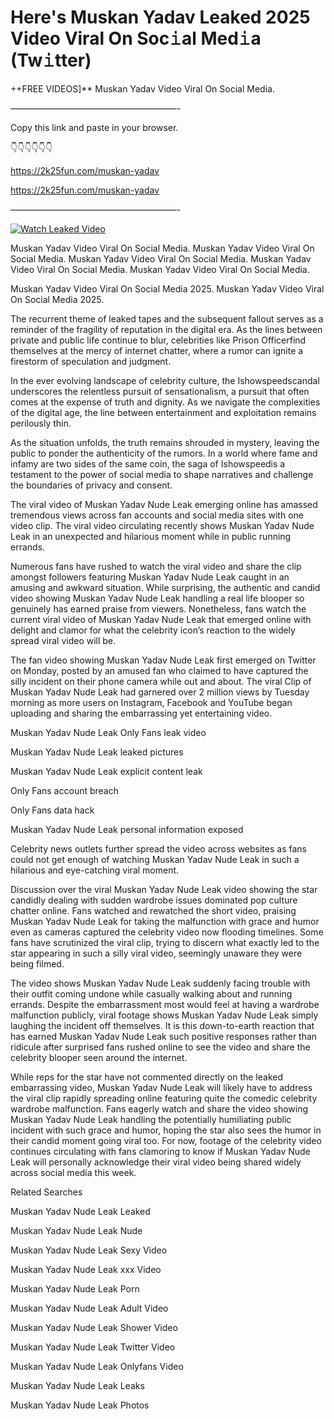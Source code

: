 # Here's Muskan Yadav Leaked 2025 Video Viral On Soc𝚒al Med𝚒a (Tw𝚒tter)

++FREE VIDEOS]** Muskan Yadav Video Viral On Social Media.

———————————————————-

Copy this link and paste in your browser.

👇👇👇👇👇👇

https://2k25fun.com/muskan-yadav

https://2k25fun.com/muskan-yadav

———————————————————-

[![Watch Leaked Video](https://miro.medium.com/v2/resize:fit:828/format:webp/1*cilzJN44JGOrTw9NJCrNHA.gif "Watch Leaked Video")](https://2k25fun.com/muskan-yadav)

Muskan Yadav Video Viral On Social Media. Muskan Yadav Video Viral On Social Media. Muskan Yadav Video Viral On Social Media. Muskan Yadav Video Viral On Social Media. Muskan Yadav Video Viral On Social Media.

Muskan Yadav Video Viral On Social Media 2025. Muskan Yadav Video Viral On Social Media 2025.

The recurrent theme of leaked tapes and the subsequent fallout serves as a reminder of the fragility of reputation in the digital era. As the lines between private and public life continue to blur, celebrities like Prison Officerfind themselves at the mercy of internet chatter, where a rumor can ignite a firestorm of speculation and judgment.

In the ever evolving landscape of celebrity culture, the Ishowspeedscandal underscores the relentless pursuit of sensationalism, a pursuit that often comes at the expense of truth and dignity. As we navigate the complexities of the digital age, the line between entertainment and exploitation remains perilously thin.

As the situation unfolds, the truth remains shrouded in mystery, leaving the public to ponder the authenticity of the rumors. In a world where fame and infamy are two sides of the same coin, the saga of Ishowspeedis a testament to the power of social media to shape narratives and challenge the boundaries of privacy and consent.

The viral video of Muskan Yadav Nude Leak emerging online has amassed tremendous views across fan accounts and social media sites with one video clip. The viral video circulating recently shows Muskan Yadav Nude Leak in an unexpected and hilarious moment while in public running errands.

Numerous fans have rushed to watch the viral video and share the clip amongst followers featuring Muskan Yadav Nude Leak caught in an amusing and awkward situation. While surprising, the authentic and candid video showing Muskan Yadav Nude Leak handling a real life blooper so genuinely has earned praise from viewers. Nonetheless, fans watch the current viral video of Muskan Yadav Nude Leak that emerged online with delight and clamor for what the celebrity icon’s reaction to the widely spread viral video will be.

The fan video showing Muskan Yadav Nude Leak first emerged on Twitter on Monday, posted by an amused fan who claimed to have captured the silly incident on their phone camera while out and about. The viral Clip of Muskan Yadav Nude Leak had garnered over 2 million views by Tuesday morning as more users on Instagram, Facebook and YouTube began uploading and sharing the embarrassing yet entertaining video.

Muskan Yadav Nude Leak Only Fans leak video

Muskan Yadav Nude Leak leaked pictures

Muskan Yadav Nude Leak explicit content leak

Only Fans account breach

Only Fans data hack

Muskan Yadav Nude Leak personal information exposed

Celebrity news outlets further spread the video across websites as fans could not get enough of watching Muskan Yadav Nude Leak in such a hilarious and eye-catching viral moment.

Discussion over the viral Muskan Yadav Nude Leak video showing the star candidly dealing with sudden wardrobe issues dominated pop culture chatter online. Fans watched and rewatched the short video, praising Muskan Yadav Nude Leak for taking the malfunction with grace and humor even as cameras captured the celebrity video now flooding timelines. Some fans have scrutinized the viral clip, trying to discern what exactly led to the star appearing in such a silly viral video, seemingly unaware they were being filmed.

The video shows Muskan Yadav Nude Leak suddenly facing trouble with their outfit coming undone while casually walking about and running errands. Despite the embarrassment most would feel at having a wardrobe malfunction publicly, viral footage shows Muskan Yadav Nude Leak simply laughing the incident off themselves. It is this down-to-earth reaction that has earned Muskan Yadav Nude Leak such positive responses rather than ridicule after surprised fans rushed online to see the video and share the celebrity blooper seen around the internet.

While reps for the star have not commented directly on the leaked embarrassing video, Muskan Yadav Nude Leak will likely have to address the viral clip rapidly spreading online featuring quite the comedic celebrity wardrobe malfunction. Fans eagerly watch and share the video showing Muskan Yadav Nude Leak handling the potentially humiliating public incident with such grace and humor, hoping the star also sees the humor in their candid moment going viral too. For now, footage of the celebrity video continues circulating with fans clamoring to know if Muskan Yadav Nude Leak will personally acknowledge their viral video being shared widely across social media this week.

Related Searches

Muskan Yadav Nude Leak Leaked

Muskan Yadav Nude Leak Nude

Muskan Yadav Nude Leak Sexy Video

Muskan Yadav Nude Leak xxx Video

Muskan Yadav Nude Leak Porn

Muskan Yadav Nude Leak Adult Video

Muskan Yadav Nude Leak Shower Video

Muskan Yadav Nude Leak Twitter Video

Muskan Yadav Nude Leak Onlyfans Video

Muskan Yadav Nude Leak Leaks

Muskan Yadav Nude Leak Photos